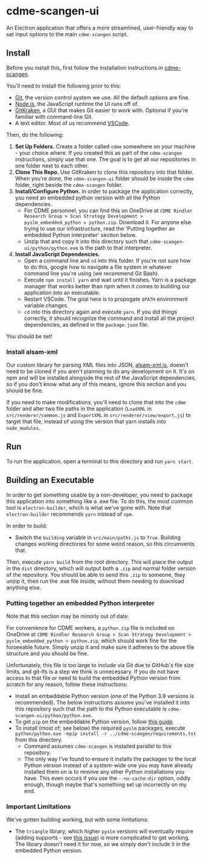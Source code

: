 # cdme-scangen-ui

An Electron application that offers a more streamlined, user-friendly way to set input options to the main `cdme-scangen` script.

## Install

Before you install this, first follow the installation instructions in [cdme-scangen](https://github.com/osu-cdme/cdme-scangen). 

You'll need to install the following prior to this: 
- [Git](https://git-scm.com/downloads), the version control system we use. All the default options are fine. 
- [Node.js](https://nodejs.org/en/download/), the JavaScript runtime the UI runs off of. 
- [GitKraken](https://www.gitkraken.com/download), a GUI that makes Git easier to work with. Optional if you're familiar with command-line Git. 
- A text editor. Most of us recommend [VSCode](https://code.visualstudio.com/download). 

Then, do the following: 
1. **Set Up Folders.** Create a folder called `cdme` somewhere on your machine - your choice where. If you created this as part of the `cdme-scangen` instructions, simply use that one. The goal is to get all our repositories in one folder next to each other. 
2. **Clone This Repo.** Use GitKraken to clone this repository into that folder. When you're done, the `cdme-scangen-ui` folder should be inside the `cdme` folder, right beside the `cdme-scangen` folder. 
3. **Install/Configure Python.** In order to package the application correctly, you need an embedded python version with all the Python dependencies. 
    - For CDME personnel, you can find this on OneDrive at `CDME Rindler Research Group > Scan Strategy Development > pyslm_embedded_python > python.zip`. Download it. For anyone else trying to use our infrastructure, read the 'Putting together an embedded Python interpreter' section below. 
    - Unzip that and copy it into this directory such that `cdme-scangen-ui/python/python.exe` is the path to that interpreter. 
4. **Install JavaScript Dependencies.**
    - Open a command line and `cd` into this folder. If you're not sure how to do this, google how to navigate a file system in whatever command line you're using (we recommend Git Bash).
    - Execute `npm install yarn` and wait until it finishes. Yarn is a package manager that works better than npm when it comes to building our application into an executable.
    - Restart VSCode. The goal here is to propogate `$PATH` environment variable changes.
    - `cd` into this directory again and execute `yarn`. If you did things correctly, it should recognize the command and install all the project dependencies, as defined in the `package.json` file. 

You should be set! 

### Install alsam-xml
Our custom library for parsing XML files into JSON, [alsam-xml.js](https://github.com/osu-cdme/alsam-xml.js), doesn't need to be cloned if you aren't planning to do any development on it. It's on npm and will be installed alongside the rest of the JavaScript dependencies, so if you don't know what any of this means, ignore this section and you should be fine. 

If you need to make modifications, you'll need to clone that into the `cdme` folder and alter two file paths in the application (`LoadXML` in `src/renderer/common.js` and `ExportXML` in `src/renderer/view/export.js`) to target that file, instead of using the version that yarn installs into `node_modules`. 

## Run 
To run the application, open a terminal to this directory and run `yarn start`. 


## Building an Executable

In order to get something usable by a non-developer, you need to package this application into something like a .exe file. To do this, the most common tool is `electron-builder`, which is what we've gone with. Note that `electron-builder` recommends `yarn` instead of `npm`. 

In order to build:
- Switch the `building` variable in `src/main/paths.js` to `True`. Building changes working directories for some weird reason, so this circumvents that. 

Then, execute `yarn build` from the root directory. This will place the output in the `dist` directory, which will output both a `.zip` and normal folder version of the repository. You should be able to send this `.zip` to someone, they unzip it, then run the .exe file inside, without them needing to download anything else.

### Putting together an embedded Python interpreter

Note that this section may be minorly out of date.

For convenience for CDME workers, a `python.zip` file is included on OneDrive at `CDME Rindler Research Group > Scan Strategy Development > pyslm_embedded_python > python.zip`, which should work fine for the forseeable future. Simply unzip it and make sure it adheres to the above file structure and you should be fine.

Unfortunately, this file is too large to include via Git due to GitHub's file size limits, and git-lfs is a step we think is unnecessary. If you do not have access to that file or need to build the embedded Python version from scratch for any reason, follow these instructions:

-   Install an embeddable Python version (one of the Python 3.9 versions is recommended). The below instructions assume you've installed it into this repository such that the path to the Python executable is `cdme-scangen-ui/python/python.exe`.
-   To get `pip` on the embeddable Python version, follow [this guide](https://www.christhoung.com/2018/07/15/embedded-python-windows/).
-   To install (most of; see below) the required `pyslm` packages, execute `python/python.exe -mpip install -r ../cdme-scangen/requirements.txt` from this directory.
    -   Command assumes `cdme-scangen` is installed parallel to this repository.
    -   The only way I've found to ensure it installs the packages to the local Python version instead of a system-wide one you may have already installed them on is to remove any other Python installations you have. This even occurs if you use the `--no-cache-dir` option, oddly enough, though maybe that's something set up incorrectly on my end.

### Important Limitations

We've gotten building working, but with some limitations:

-   The `triangle` library, which higher `pyslm` versions will eventually require (adding supports - see [this issue](https://github.com/drlukeparry/pyslm/issues/11)) is more complicated to get working. The library doesn't need it for now, so we simply don't include it in the embedded Python version.

